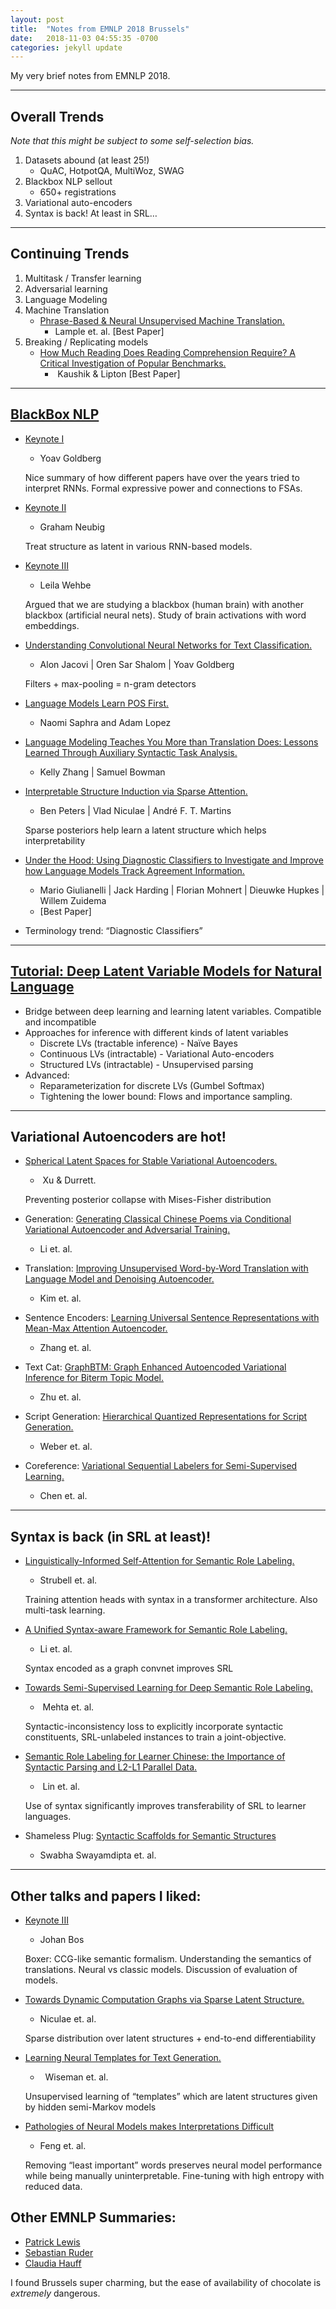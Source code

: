 ```yaml
---
layout: post
title:  "Notes from EMNLP 2018 Brussels"
date:   2018-11-03 04:55:35 -0700
categories: jekyll update
--- 
```


My very brief notes from EMNLP 2018. 

---

## Overall Trends
_Note that this might be subject to some self-selection bias._

1. Datasets abound (at least 25!)
    - QuAC, HotpotQA, MultiWoz, SWAG
2. Blackbox NLP sellout
    - 650+ registrations
3. Variational auto-encoders
4. Syntax is back! At least in SRL…

---

## Continuing Trends

1. Multitask / Transfer learning
2. Adversarial learning
3. Language Modeling
4. Machine Translation
    - [Phrase-Based & Neural Unsupervised Machine Translation.](http://aclweb.org/anthology/D18-1549)
        * Lample et. al. [Best Paper] 
5. Breaking / Replicating models
    - [How Much Reading Does Reading Comprehension Require? A Critical Investigation of Popular Benchmarks.](http://aclweb.org/anthology/D18-1546)
        *  Kaushik & Lipton [Best Paper]

---

## [BlackBox NLP](https://blackboxnlp.github.io/)

- [Keynote I](http://u.cs.biu.ac.il/~yogo/blackbox2018.pdf)
    * Yoav Goldberg

    Nice summary of how different papers have over the years tried to interpret RNNs. Formal expressive power and connections to FSAs.

- [Keynote II](http://www.phontron.com/slides/neubig18blackbox.pdf)
    * Graham Neubig

    Treat structure as latent in various RNN-based models.

- [Keynote III]()
    * Leila Wehbe

    Argued that we are studying a blackbox (human brain) with another blackbox (artificial neural nets). Study of brain activations with word embeddings.

- [Understanding Convolutional Neural Networks for Text Classification.](http://aclweb.org/anthology/W18-5408)
    *  Alon Jacovi | Oren Sar Shalom | Yoav Goldberg

    Filters + max-pooling = n-gram detectors

- [Language Models Learn POS First.](http://aclweb.org/anthology/W18-5438)
    * Naomi Saphra and Adam Lopez

- [Language Modeling Teaches You More than Translation Does: Lessons Learned Through Auxiliary Syntactic Task Analysis.](http://aclweb.org/anthology/W18-5448)
    * Kelly Zhang | Samuel Bowman

- [Interpretable Structure Induction via Sparse Attention.](http://aclweb.org/anthology/W18-5450)
    * Ben Peters | Vlad Niculae | André F. T. Martins

    Sparse posteriors help learn a latent structure which helps interpretability

- [Under the Hood: Using Diagnostic Classifiers to Investigate and Improve how Language Models Track Agreement Information.](http://aclweb.org/anthology/W18-5426) 
    * Mario Giulianelli | Jack Harding | Florian Mohnert | Dieuwke Hupkes | Willem Zuidema
    * [Best Paper]

- Terminology trend: “Diagnostic Classifiers”

---

## [Tutorial: Deep Latent Variable Models for Natural Language](http://nlp.seas.harvard.edu/latent-nlp-tutorial.html)

- Bridge between deep learning and learning latent variables.
Compatible and incompatible
- Approaches for inference with different kinds of latent variables
    * Discrete LVs (tractable inference) - Naïve Bayes
    * Continuous LVs (intractable) - Variational Auto-encoders
    * Structured LVs (intractable) - Unsupervised parsing
- Advanced:
    * Reparameterization for discrete LVs (Gumbel Softmax)
    * Tightening the lower bound: Flows and importance sampling.

---

## Variational Autoencoders are hot!

- [Spherical Latent Spaces for Stable Variational Autoencoders.](http://aclweb.org/anthology/D18-1480)  
    *  Xu & Durrett.

    Preventing posterior collapse with Mises-Fisher distribution

- Generation: [Generating Classical Chinese Poems via Conditional Variational Autoencoder and Adversarial Training.](http://aclweb.org/anthology/D18-1423)
    * Li et. al.

- Translation: [Improving Unsupervised Word-by-Word Translation with Language Model and Denoising Autoencoder.](http://aclweb.org/anthology/D18-1101)
    * Kim et. al.

- Sentence Encoders: [Learning Universal Sentence Representations with Mean-Max Attention Autoencoder.](http://aclweb.org/anthology/D18-1481)
    * Zhang et. al.

- Text Cat: [GraphBTM: Graph Enhanced Autoencoded Variational Inference for Biterm Topic Model.](http://aclweb.org/anthology/D18-1495)
    * Zhu et. al.

- Script Generation: [Hierarchical Quantized Representations for Script Generation.](http://aclweb.org/anthology/D18-1413) 
    * Weber et. al.  

- Coreference: [Variational Sequential Labelers for Semi-Supervised Learning.](http://aclweb.org/anthology/D18-1020) 
    * Chen et. al. 

---
## Syntax is back (in SRL at least)!

- [Linguistically-Informed Self-Attention for Semantic Role Labeling.](http://aclweb.org/anthology/D18-1548) 
    * Strubell et. al.

    Training attention heads with syntax in a transformer architecture. Also multi-task learning.

- [A Unified Syntax-aware Framework for Semantic Role Labeling.](http://aclweb.org/anthology/D18-1262)
    * Li et. al.

    Syntax encoded as a graph convnet improves SRL

- [Towards Semi-Supervised Learning for Deep Semantic Role Labeling.](http://aclweb.org/anthology/D18-1538)
    *  Mehta et. al.

    Syntactic-inconsistency loss to explicitly incorporate syntactic constituents,  SRL-unlabeled instances to train a joint-objective.

- [Semantic Role Labeling for Learner Chinese: the Importance of Syntactic Parsing and L2-L1 Parallel Data.](http://aclweb.org/anthology/D18-1414)
    *  Lin et. al. 

    Use of syntax significantly improves transferability of SRL to learner languages.

- Shameless Plug: [Syntactic Scaffolds for Semantic Structures](http://aclweb.org/anthology/D18-1412)
    * Swabha Swayamdipta et. al.

---
## Other talks and papers I liked:

- [Keynote III]()
    * Johan Bos

    Boxer: CCG-like semantic formalism. Understanding the semantics of translations. Neural vs classic models. Discussion of evaluation of models.

- [Towards Dynamic Computation Graphs via Sparse Latent Structure.](http://aclweb.org/anthology/D18-1108)
    * Niculae et. al.

    Sparse distribution over latent structures + end-to-end differentiability

- [Learning Neural Templates for Text Generation.](http://aclweb.org/anthology/D18-1356)
    *   Wiseman et. al.

    Unsupervised learning of “templates” which are latent structures given by hidden semi-Markov models

- [Pathologies of Neural Models makes Interpretations Difficult](http://aclweb.org/anthology/D18-1407)
    *  Feng et. al.

    Removing “least important” words preserves neural model performance while being manually uninterpretable. Fine-tuning with high entropy with reduced data.

## Other EMNLP Summaries:

- [Patrick Lewis](https://www.patricklewis.io/post/emnlp2018/)
- [Sebastian Ruder](http://ruder.io/emnlp-2018-highlights/)
- [Claudia Hauff](https://chauff.github.io/2018-11-04-emnlp/)


I found Brussels super charming, but the ease of availability of chocolate is _extremely_ dangerous.
